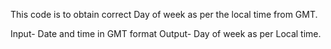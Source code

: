 This code is to obtain correct Day of week as per the local time from GMT.

  Input- Date and time in GMT format
  Output- Day of week as per Local time.
